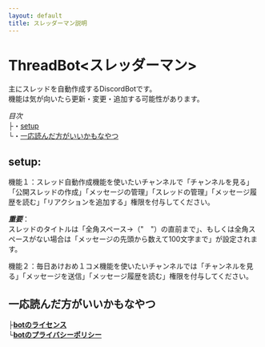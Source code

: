 ```yaml
---
layout: default
title: スレッダーマン説明
---
```

# ThreadBot<スレッダーマン>  
  
主にスレッドを自動作成するDiscordBotです。  
機能は気が向いたら更新・変更・追加する可能性があります。  
  
_目次_  
├・[setup](https://tontonpaa.github.io/#setup)  
└・[一応読んだ方がいいかもなやつ](https://tontonpaa.github.io/#%E4%B8%80%E5%BF%9C%E8%AA%AD%E3%82%93%E3%81%A0%E6%96%B9%E3%81%8C%E3%81%84%E3%81%84%E3%81%8B%E3%82%82%E3%81%AA%E3%82%84%E3%81%A4)  
  
  
## **setup**:
機能１：スレッド自動作成機能を使いたいチャンネルで「チャンネルを見る」「公開スレッドの作成」「メッセージの管理」「スレッドの管理」「メッセージ履歴を読む」「リアクションを追加する」権限を付与してください。  
  
***重要***：  
スレッドのタイトルは「全角スペース→（"　"）の直前まで」、もしくは全角スペースがない場合は「メッセージの先頭から数えて100文字まで」が設定されます。  
  
機能２：毎日あけおめ１コメ機能を使いたいチャンネルでは「チャンネルを見る」「メッセージを送信」「メッセージ履歴を読む」権限を付与してください。  
  
## 一応読んだ方がいいかもなやつ  
├**[botのライセンス](https://tontonpaa.github.io/license/)**  
└**[botのプライバシーポリシー](https://tontonpaa.github.io/privacy-policy/)**